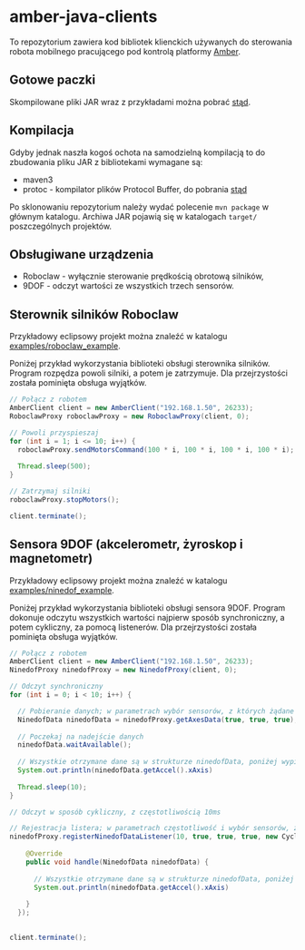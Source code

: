 amber-java-clients
==================

To repozytorium zawiera kod bibliotek klienckich używanych do sterowania robota mobilnego pracującego pod kontrolą platformy [Amber](https://github.com/kgadek/Amber).

## Gotowe paczki

Skompilowane pliki JAR wraz z przykładami można pobrać [stąd](http://amber.octanum.info/jars/).


## Kompilacja

Gdyby jednak naszła kogoś ochota na samodzielną kompilacją to do zbudowania pliku JAR z bibliotekami wymagane są:
- maven3
- protoc - kompilator plików Protocol Buffer, do pobrania [stąd](https://code.google.com/p/protobuf/)

Po sklonowaniu repozytorium należy wydać polecenie `mvn package` w głównym katalogu. Archiwa JAR pojawią się w katalogach `target/` poszczególnych projektów.


## Obsługiwane urządzenia

- Roboclaw - wyłącznie sterowanie prędkością obrotową silników,
- 9DOF - odczyt wartości ze wszystkich trzech sensorów.

## Sterownik silników Roboclaw

Przykładowy eclipsowy projekt można znaleźć w katalogu [examples/roboclaw_example](examples/roboclaw_example).

Poniżej przykład wykorzystania biblioteki obsługi sterownika silników. Program rozpędza powoli silniki, a potem je zatrzymuje. Dla przejrzystości została pominięta obsługa wyjątków.

```java
// Połącz z robotem
AmberClient client = new AmberClient("192.168.1.50", 26233);
RoboclawProxy roboclawProxy = new RoboclawProxy(client, 0);

// Powoli przyspieszaj
for (int i = 1; i <= 10; i++) {
  roboclawProxy.sendMotorsCommand(100 * i, 100 * i, 100 * i, 100 * i);
  
  Thread.sleep(500);
}

// Zatrzymaj silniki
roboclawProxy.stopMotors();

client.terminate();
```

## Sensora 9DOF (akcelerometr, żyroskop i magnetometr)

Przykładowy eclipsowy projekt można znaleźć w katalogu [examples/ninedof_example](examples/ninedof_example).

Poniżej przykład wykorzystania biblioteki obsługi sensora 9DOF. Program dokonuje odczytu wszystkich wartości najpierw sposób synchroniczny, a potem cykliczny, za pomocą listenerów. Dla przejrzystości została pominięta obsługa wyjątków.

```java
// Połącz z robotem
AmberClient client = new AmberClient("192.168.1.50", 26233);
NinedofProxy ninedofProxy = new NinedofProxy(client, 0);

// Odczyt synchroniczny
for (int i = 0; i < 10; i++) {

  // Pobieranie danych; w parametrach wybór sensorów, z których żądane są dane 
  NinedofData ninedofData = ninedofProxy.getAxesData(true, true, true);
  
  // Poczekaj na nadejście danych
  ninedofData.waitAvailable();
				
  // Wszystkie otrzymane dane są w strukturze ninedofData, poniżej wypisanie jednej wartości
  System.out.println(ninedofData.getAccel().xAxis)
    
  Thread.sleep(10);
}

// Odczyt w sposób cykliczny, z częstotliwością 10ms

// Rejestracja listera; w parametrach częstotliwość i wybór sensorów, z których żądane są dane
ninedofProxy.registerNinedofDataListener(10, true, true, true, new CyclicDataListener<NinedofData>() {
  			
  	@Override
  	public void handle(NinedofData ninedofData) {
    
      // Wszystkie otrzymane dane są w strukturze ninedofData, poniżej wypisanie jednej wartości
      System.out.println(ninedofData.getAccel().xAxis)
            
  	}
  });
			

client.terminate();
```

